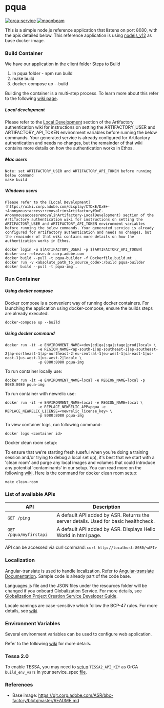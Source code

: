 # pqua

[![orca-service](https://img.shields.io/badge/orca-service-blue.svg?style=flat)](https://orca.ethos.corp.adobe.com/services)
[![moonbeam](https://img.shields.io/badge/ethos-moonbeam-yellow.svg?style=flat)](https://moonbeam.ethos.corp.adobe.com/G11nDALP/pqua)

This is a simple node.js reference application that listens on port 8080, with the apis detailed below. This reference application is using [nodejs_v12](https://git.corp.adobe.com/ASR/bbc-factory/blob/master/README.md) as base docker image.

### Build Container
We have  our application in  the client folder
Steps to Build
1. In pqua folder - npm run build
2. make build
3. docker-compose up --build

Building the container is a multi-step process. To learn more about this refer to the following [wiki page](https://wiki.corp.adobe.com/display/CTDxE/make+build+target).

##### Local development

Please refer to the [Local Development](https://wiki.corp.adobe.com/display/CTDxE/DxE+-+Anonymous+access+removal+in+Artifactory#DxE-AnonymousaccessremovalinArtifactory-LocalDevelopment) section of the Artifactory authentication wiki for instructions on setting the ARTIFACTORY_USER and ARTIFACTORY_API_TOKEN environment variables before running the below commands. Your generated service is already configured for Artifactory authentication and needs no changes, but the remainder of that wiki contains more details on how the authentication works in Ethos.

##### Mac users

```
Note: set ARTIFACTORY_USER and ARTIFACTORY_API_TOKEN before running below command
make build
```

##### Windows users

```
Please refer to the [Local Development](https://wiki.corp.adobe.com/display/CTDxE/DxE+-+Anonymous+access+removal+in+Artifactory#DxE-AnonymousaccessremovalinArtifactory-LocalDevelopment) section of the Artifactory authentication wiki for instructions on setting the ARTIFACTORY_USER and ARTIFACTORY_API_TOKEN environment variables before running the below commands. Your generated service is already configured for Artifactory authentication and needs no changes, but the remainder of that wiki contains more details on how the authentication works in Ethos.

docker login -u $(ARTIFACTORY_USER) -p $(ARTIFACTORY_API_TOKEN) docker-asr-release.dr.corp.adobe.com
docker build --pull -t pqua-builder -f Dockerfile.build.mt .
docker run -v <absolute_path_to_source_code>:/build pqua-builder
docker build --pull -t pqua-img .
```

### Run Container

##### Using docker compose

Docker compose is a convenient way of running docker containers. For launching the application using docker-compose, ensure the builds steps are already executed.

```
docker-compose up --build
```

##### Using docker command

```
docker run -it -e ENVIRONMENT_NAME=<dev|cd|qa|sqa|stage|prod|local> \
               -e REGION_NAME=<ap-south-1|ap-southeast-1|ap-southeast-2|ap-northeast-1|ap-northeast-2|eu-central-1|eu-west-1|sa-east-1|us-east-1|us-west-1|us-west-2|local> \
               -p 8080:8080 pqua-img
```

To run container locally use:

```
docker run -it -e ENVIRONMENT_NAME=local -e REGION_NAME=local -p 8080:8080 pqua-img
```

To run container with newrelic use:

```
docker run -it -e ENVIRONMENT_NAME=local -e REGION_NAME=local \
               -e REPLACE_NEWRELIC_APP=pqua -e REPLACE_NEWRELIC_LICENSE=<newrelic_license_key> \
               -p 8080:8080 pqua-img
```

To view container logs, run following command:

```
docker logs <container id>
```

Docker clean room setup:

To ensure that we're starting fresh (useful when you're doing a training session and/or trying to debug a local set up), it's best that we start with a 'clean room' and purge any local images and volumes that could introduce any potential 'contaminants' in our setup. You can read more on the following [wiki](https://wiki.corp.adobe.com/x/khu5TQ). Here is the command for docker clean room setup:

```
make clean-room
```

### List of available APIs

API | Description
--- | ---
`GET /ping` | A default API added by ASR. Returns the server details. Used for basic healthcheck.
`GET /pqua/myfirstapi` | A default API added by ASR. Displays Hello World in html page.

API can be accessed via curl command: `curl http://localhost:8080/<API>`

### Localization

Angular-translate is used to handle localization. Refer to [Angular-translate Documentation](https://angular-translate.github.io/). Sample code is already part of the code base.

Languages.js file and the JSON files under the resources folder will be changed if you onboard Globalization Service. For more details, see [Globalization Project Creation Service Developer Guide](https://wiki.corp.adobe.com/display/DMaG11n/Globalization+Project+Creation+%28GPC%29+Service+Developer+Guide).
 
Locale namings are case-sensitive which follow the BCP-47 rules. For more details, see [wiki](https://git.corp.adobe.com/pages/world-readiness/globalization-shared/guidelines/i18n_web/guidelines-for-creating-world-ready-applications).

### Environment Variables

Several environment variables can be used to configure web application.

Refer to the following [wiki](https://wiki.corp.adobe.com/display/CTDxE/docker-nodejs) for more details.

### Tessa 2.0

To enable TESSA, you may need to [setup](https://git.corp.adobe.com/zolesio/tessa-npm-plugin#generating-tessa-api-key) `TESSA2_API_KEY` as OrCA `build_env_vars` in your service_spec [file](https://git.corp.adobe.com/adobe-platform/service-spec/blob/45dec163fd4b0d8694714dcd675d37d524b9a67a/spec.yaml#L140).

### References

  * Base image: https://git.corp.adobe.com/ASR/bbc-factory/blob/master/README.md
